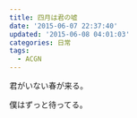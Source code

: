 ```yaml
---
title: 四月は君の嘘
date: '2015-06-07 22:37:40'
updated: '2015-06-08 04:01:03'
categories: 日常
tags:
  - ACGN
---
```



君がいない春が来る。

僕はずっと待ってる。



